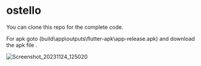 # ostello
You can clone this repo for the complete code.

For apk goto (build\app\outputs\flutter-apk\app-release.apk) and download the apk file .

![Screenshot_20231124_125020](https://github.com/prachi-git99/ostello_assignment/assets/83897459/a6bc6fcc-2095-4cae-9730-e483993490a7)

